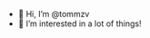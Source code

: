 - 👋 Hi, I’m @tommzv
- 👀 I’m interested in a lot of things! 

<!---
tommzv/tommzv is a ✨ special ✨ repository because its `README.md` (this file) appears on your GitHub profile.
You can click the Preview link to take a look at your changes.
--->
